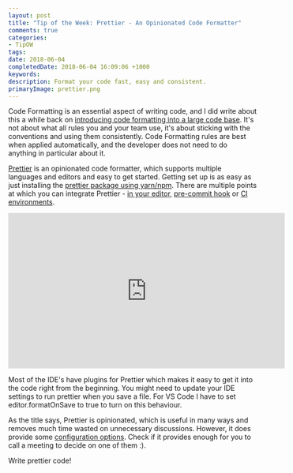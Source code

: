 ```yaml
---
layout: post
title: "Tip of the Week: Prettier - An Opinionated Code Formatter"
comments: true
categories: 
- TipOW
tags: 
date: 2018-06-04
completedDate: 2018-06-04 16:09:06 +1000
keywords: 
description: Format your code fast, easy and consistent.
primaryImage: prettier.png
---
```


Code Formatting is an essential aspect of writing code, and I did write about this a while back on [introducing code formatting into a large code base](https://rahulpnath.com/blog/introducing-code-formatting-into-a-large-codebase/). It's not about what all rules you and your team use, it's about sticking with the conventions and using them consistently. Code Formatting rules are best when applied automatically, and the developer does not need to do anything in particular about it.

[Prettier](https://prettier.io/) is an opinionated code formatter, which supports multiple languages and editors and easy to get started. Getting set up is as easy as just installing the [prettier package using yarn/npm](https://prettier.io/docs/en/install.html). There are multiple points at which you can integrate Prettier - [in your editor](https://prettier.io/docs/en/editors.html), [pre-commit hook](https://prettier.io/docs/en/precommit.html) or [CI environments](https://prettier.io/docs/en/cli.html#list-different).

<div style="text-align: center;">
<iframe width="560" height="315" src="https://www.youtube.com/embed/zgWBAKZvdFQ" frameborder="0" allow="autoplay; encrypted-media" allowfullscreen></iframe>
</div>

Most of the IDE's have plugins for Prettier which makes it easy to get it into the code right from the beginning. You might need to update your IDE settings to run prettier when you save a file. For VS Code I have to set editor.formatOnSave to true to turn on this behaviour.

As the title says, Prettier is opinionated, which is useful in many ways and removes much time wasted on unnecessary discussions. However, it does provide some [configuration options](https://prettier.io/docs/en/configuration.html). Check if it provides enough for you to call a meeting to decide on one of them :).

Write prettier code!

